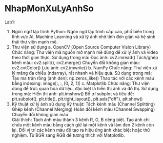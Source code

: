 # NhapMonXuLyAnhSo
Lab1:
1. Ngôn ngữ lập trình
Python: Ngôn ngữ lập trình cấp cao, phổ biến trong lĩnh vực AI, Machine Learning và xử lý ảnh nhờ tính đơn giản và hệ sinh thái thư viện mạnh mẽ.
2. Thư viện sử dụng
a. OpenCV (Open Source Computer Vision Library)
Chức năng: Thư viện mã nguồn mở mạnh mẽ dùng để xử lý ảnh và video theo thời gian thực.
Sử dụng trong mã:
Đọc ảnh: cv2.imread()
Tách/ghép kênh màu: cv2.split(), cv2.merge()
Chuyển đổi không gian màu: cv2.cvtColor()
Lưu ảnh: cv2.imwrite()
b. NumPy
Chức năng: Thư viện xử lý mảng đa chiều (ndarray), rất nhanh và hiệu quả.
Sử dụng trong mã:
Tạo ma trận rỗng (ảnh đen): np.zeros_like()
Thao tác với các kênh màu bằng indexing: image[:, :, [0, 2, 1]]
c. Matplotlib
Chức năng: Thư viện dùng để trực quan hóa dữ liệu, đặc biệt là hiển thị ảnh và đồ thị.
Sử dụng trong mã:
Hiển thị ảnh: plt.imshow()
Bố trí subplot và tiêu đề: plt.subplot(), plt.title(), plt.tight_layout(), plt.axis("off"), plt.show()
3. Kỹ thuật xử lý ảnh sử dụng
Kỹ thuật:
Tách kênh màu (Channel Splitting)	
Ghép kênh (Channel Merging)	
Hoán đổi kênh màu (Channel Swapping)	
Chuyển đổi không gian màu	
Giải thích:
Tách ảnh màu thành 3 kênh R, G, B riêng biệt.
Tạo ảnh chỉ chứa một kênh màu bằng cách giữ lại một kênh và làm đen 2 kênh còn lại.
Đổi vị trí các kênh màu để tạo ra hiệu ứng ảnh khác biệt hoặc thử nghiệm.
Từ BGR sang RGB để tương thích với Matplotlib.